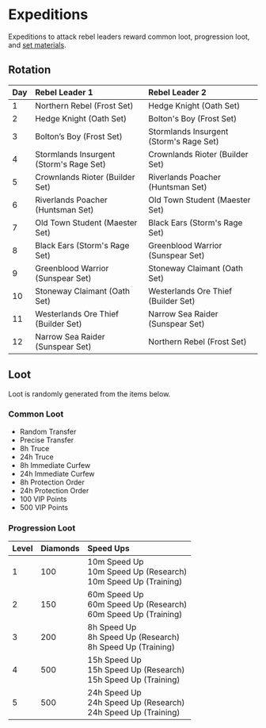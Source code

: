 <!-- TITLE: Expeditions -->

# Expeditions

Expeditions to attack rebel leaders reward common loot, progression loot, and [set materials](/gameofthrones/materials).

## Rotation

Day | Rebel Leader 1 | Rebel Leader 2
:--- | :--- | :---
1 | Northern Rebel (Frost Set) | Hedge Knight (Oath Set)
2 | Hedge Knight (Oath Set) | Bolton's Boy (Frost Set)
3 | Bolton’s Boy (Frost Set) | Stormlands Insurgent (Storm's Rage Set)
4 | Stormlands Insurgent (Storm's Rage Set) | Crownlands Rioter (Builder Set)
5 | Crownlands Rioter (Builder Set) | Riverlands Poacher (Huntsman Set)
6 | Riverlands Poacher (Huntsman Set) | Old Town Student (Maester Set)
7 | Old Town Student (Maester Set) | Black Ears (Storm's Rage Set)
8 | Black Ears (Storm's Rage Set) | Greenblood Warrior (Sunspear Set)
9 | Greenblood Warrior (Sunspear Set) | Stoneway Claimant (Oath Set)
10 | Stoneway Claimant (Oath Set) | Westerlands Ore Thief (Builder Set)
11 | Westerlands Ore Thief (Builder Set) | Narrow Sea Raider (Sunspear Set)
12 | Narrow Sea Raider (Sunspear Set) | Northern Rebel (Frost Set)

## Loot
Loot is randomly generated from the items below.

### Common Loot

* Random Transfer
* Precise Transfer
* 8h Truce
* 24h Truce
* 8h Immediate Curfew
* 24h Immediate Curfew
* 8h Protection Order
* 24h Protection Order
* 100 VIP Points
* 500 VIP Points

### Progression Loot

Level | Diamonds | Speed Ups
:--- | :--- | :---
1 | 100 | 10m Speed Up<br>10m Speed Up (Research)<br>10m Speed Up (Training)
2 | 150 | 60m Speed Up<br>60m Speed Up (Research)<br>60m Speed Up (Training)
3 | 200 | 8h Speed Up<br>8h Speed Up (Research)<br>8h Speed Up (Training)
4 | 500 | 15h Speed Up<br>15h Speed Up (Research)<br>15h Speed Up (Training)
5 | 500 | 24h Speed Up<br>24h Speed Up (Research)<br>24h Speed Up (Training)


